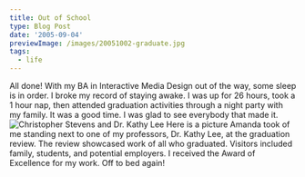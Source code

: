 ```yaml
---
title: Out of School
type: Blog Post
date: '2005-09-04'
previewImage: /images/20051002-graduate.jpg
tags:
  - life
---
```

All done! With my BA in Interactive Media Design out of the way, some sleep is in order. I broke my record of staying awake. I was up for 26 hours, took a 1 hour nap, then attended graduation activities through a night party with my family. It was a good time. I was glad to see everybody that made it. ![Christopher Stevens and Dr. Kathy Lee](/images/20051002-graduate.jpg) Here is a picture Amanda took of me standing next to one of my professors, Dr. Kathy Lee, at the graduation review. The review showcased work of all who graduated. Visitors included family, students, and potential employers. I received the Award of Excellence for my work. Off to bed again!
